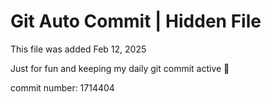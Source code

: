 # Git Auto Commit | Hidden File

This file was added Feb 12, 2025

Just for fun and keeping my daily git commit active 🤪

commit number: 1714404
